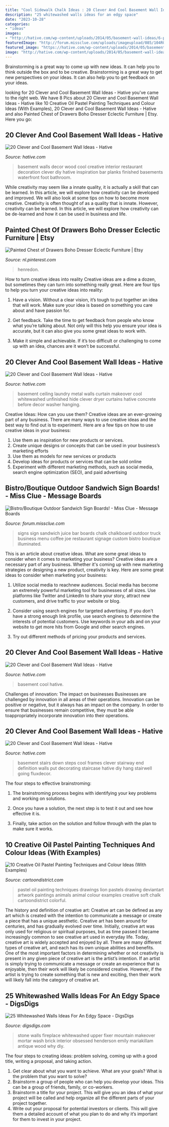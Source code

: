 ```yaml
---
title: "Cool Sidewalk Chalk Ideas : 20 Clever And Cool Basement Wall Ideas"
description: "25 whitewashed walls ideas for an edgy space"
date: "2023-10-28"
categories:
- "ideas"
images:
- "http://hative.com/wp-content/uploads/2014/05/basement-wall-ideas/6-photo-wall-basement.jpg"
featuredImage: "http://forum.missclue.com/uploads/imageupload/085/104R0KCFERJQ.jpg"
featured_image: "https://hative.com/wp-content/uploads/2014/05/basement-wall-ideas/14-cool-basement-wall.jpg"
image: "http://hative.com/wp-content/uploads/2014/05/basement-wall-ideas/6-photo-wall-basement.jpg"
---
```



Brainstorming is a great way to come up with new ideas. It can help you to think outside the box and to be creative. Brainstorming is a great way to get new perspectives on your ideas. It can also help you to get feedback on your ideas.

	

		
looking for 20 Clever and Cool Basement Wall Ideas - Hative you've came to the right web. We have 8 Pics about 20 Clever and Cool Basement Wall Ideas - Hative like 10 Creative Oil Pastel Painting Techniques and Colour Ideas (With Examples), 20 Clever and Cool Basement Wall Ideas - Hative and also Painted Chest of Drawers Boho Dresser Eclectic Furniture | Etsy. Here you go:
		
    
## 20 Clever And Cool Basement Wall Ideas - Hative

<img loading=lazy src="https://hative.com/wp-content/uploads/2014/05/basement-wall-ideas/10-basement-wall-decoration.jpg" onerror="this.onerror=null;this.src='https://tse1.mm.bing.net/th?id=OIP.sJo5qmOOdSfmNC45DUrk6QHaFj&amp;pid=15.1';" alt="20 Clever and Cool Basement Wall Ideas - Hative">

_Source: hative.com_

>basement walls decor wood cool creative interior restaurant decoration clever diy hative inspiration bar planks finished basements waterfront foot bathroom. 

	

While creativity may seem like a innate quality, it is actually a skill that can be learned. In this article, we will explore how creativity can be developed and improved. We will also look at some tips on how to become more creative.
Creativity is often thought of as a quality that is innate. However, creativity can be learned. In this article, we will explore how creativity can be de-learned and how it can be used in business and life.

    
## Painted Chest Of Drawers Boho Dresser Eclectic Furniture | Etsy

<img loading=lazy src="https://i.pinimg.com/736x/4b/3a/d8/4b3ad84ea306dc30f7ad23953df7f2df.jpg" onerror="this.onerror=null;this.src='https://tse3.mm.bing.net/th?id=OIP.EeCHni6Fjvm3xALAA69Y_gHaJ3&amp;pid=15.1';" alt="Painted Chest of Drawers Boho Dresser Eclectic Furniture | Etsy">

_Source: nl.pinterest.com_

>henredon. 

	

How to turn creative ideas into reality
Creative ideas are a dime a dozen, but sometimes they can turn into something really great. Here are four tips to help you turn your creative ideas into reality:
1. Have a vision. Without a clear vision, it’s tough to put together an idea that will work. Make sure your idea is based on something you care about and have passion for.

2. Get feedback. Take the time to get feedback from people who know what you’re talking about. Not only will this help you ensure your idea is accurate, but it can also give you some great ideas to work with.

3. Make it simple and achievable. If it’s too difficult or challenging to come up with an idea, chances are it won’t be successful.

    
## 20 Clever And Cool Basement Wall Ideas - Hative

<img loading=lazy src="http://hative.com/wp-content/uploads/2014/05/basement-wall-ideas/9-curtain-for-basement-wall.jpg" onerror="this.onerror=null;this.src='https://tse3.mm.bing.net/th?id=OIP.q0tQZrSR7t4WKemPkogjvgHaKJ&amp;pid=15.1';" alt="20 Clever and Cool Basement Wall Ideas - Hative">

_Source: hative.com_

>basement ceiling laundry metal walls curtain makeover cool whitewashed unfinished hide clever dryer curtains hative concrete before decor washer hanging. 

	

Creative Ideas: How can you use them?
Creative ideas are an ever-growing part of any business. There are many ways to use creative ideas and the best way to find out is to experiment. Here are a few tips on how to use creative ideas in your business:
1. Use them as inspiration for new products or services.
2. Create unique designs or concepts that can be used in your business’s marketing efforts  
3. Use them as models for new services or products 
4. Develop ideas for products or services that can be sold online 
5. Experiment with different marketing methods, such as social media, search engine optimization (SEO), and paid advertising 

    
## Bistro/Boutique Outdoor Sandwich Sign Boards! - Miss Clue - Message Boards

<img loading=lazy src="http://forum.missclue.com/uploads/imageupload/085/104R0KCFERJQ.jpg" onerror="this.onerror=null;this.src='https://tse4.mm.bing.net/th?id=OIP.zGL6-ToWdZPq8UQWOnIOeAHaJ4&amp;pid=15.1';" alt="Bistro/Boutique Outdoor Sandwich Sign Boards! - Miss Clue - Message Boards">

_Source: forum.missclue.com_

>signs sign sandwich juice bar boards chalk chalkboard outdoor truck business menu coffee joe restaurant signage custom bistro boutique illuminated. 

	

This is an article about creative ideas. What are some great ideas to consider when it comes to marketing your business?
Creative ideas are a necessary part of any business. Whether it's coming up with new marketing strategies or designing a new product, creativity is key. Here are some great ideas to consider when marketing your business: 
1. Utilize social media to reachnew audiences. Social media has become an extremely powerful marketing tool for businesses of all sizes. Use platforms like Twitter and LinkedIn to share your story, attract new customers, and drive traffic to your website or blog. 

2. Consider using search engines for targeted advertising. If you don't have a strong enough link profile, use search engines to determine the interests of potential customers. Use keywords in your ads and on your website to get more hits from Google and other search engines. 

3. Try out different methods of pricing your products and services.

    
## 20 Clever And Cool Basement Wall Ideas - Hative

<img loading=lazy src="https://hative.com/wp-content/uploads/2014/05/basement-wall-ideas/14-cool-basement-wall.jpg" onerror="this.onerror=null;this.src='https://tse2.mm.bing.net/th?id=OIP.Zu_IihuqAV17VjEmXT2JCgHaJ4&amp;pid=15.1';" alt="20 Clever and Cool Basement Wall Ideas - Hative">

_Source: hative.com_

>basement cool hative. 

	

Challenges of innovation: The impact on businesses
Businesses are challenged by innovation in all areas of their operations. Innovation can be positive or negative, but it always has an impact on the company. In order to ensure that businesses remain competitive, they must be able toappropriately incorporate innovation into their operations.

    
## 20 Clever And Cool Basement Wall Ideas - Hative

<img loading=lazy src="http://hative.com/wp-content/uploads/2014/05/basement-wall-ideas/6-photo-wall-basement.jpg" onerror="this.onerror=null;this.src='https://tse1.mm.bing.net/th?id=OIP.ROvQT7L-4lhNAQJN3L0IpQHaLh&amp;pid=15.1';" alt="20 Clever and Cool Basement Wall Ideas - Hative">

_Source: hative.com_

>basement stairs down steps cool frames clever stairway end definition walls put decorating staircase hative diy hang stairwell going fluxdecor. 

	

The four steps to effective brainstroming:
1. The brainstroming process begins with identifying your key problems and working on solutions.
2. Once you have a solution, the next step is to test it out and see how effective it is.

3. Finally, take action on the solution and follow through with the plan to make sure it works.

    
## 10 Creative Oil Pastel Painting Techniques And Colour Ideas (With Examples)

<img loading=lazy src="http://www.cartoondistrict.com/wp-content/uploads/2017/03/Oil-Pastel-Painting-Techniques-and-Colour-Ideas4.jpg" onerror="this.onerror=null;this.src='https://tse3.mm.bing.net/th?id=OIP.bZMCtnYmmwkXY4fpdJrGWgHaJ4&amp;pid=15.1';" alt="10 Creative Oil Pastel Painting Techniques and Colour Ideas (With Examples)">

_Source: cartoondistrict.com_

>pastel oil painting techniques drawings lion pastels drawing deviantart artwork paintings animals animal colour examples creative soft chalk cartoondistrict colorful. 

	

The history and definition of creative art: Creative art can be defined as any art which is created with the intention to communicate a message or create a piece that has a unique aesthetic.
Creative art has been around for centuries, and has gradually evolved over time. Initially, creative art was only used for religious or spiritual purposes, but as time passed it became increasingly common to see creative art used in everyday life. Today, creative art is widely accepted and enjoyed by all. There are many different types of creative art, and each has its own unique abilities and benefits.
One of the most important factors in determining whether or not creativity is present in any given piece of creative art is the artist’s intention. If an artist is simply trying to communicate a message or create an experience that is enjoyable, then their work will likely be considered creative. However, if the artist is trying to create something that is new and exciting, then their work will likely fall into the category of creative art.

    
## 25 Whitewashed Walls Ideas For An Edgy Space - DigsDigs

<img loading=lazy src="https://www.digsdigs.com/photos/2018/09/23-a-whitewashed-stone-wall-is-ideal-for-an-antique-or-vintage-space-its-gorgeous-backdrop.jpg" onerror="this.onerror=null;this.src='https://tse4.mm.bing.net/th?id=OIP.MefuWwlvGBtCWkUVHDT5awHaKU&amp;pid=15.1';" alt="25 Whitewashed Walls Ideas For An Edgy Space - DigsDigs">

_Source: digsdigs.com_

>stone walls fireplace whitewashed upper fixer mountain makeover mortar wash brick interior obsessed henderson emily mariakillam antique wood why diy. 

	

The four steps to creating ideas: problem solving, coming up with a good title, writing a proposal, and taking action.
1. Get clear about what you want to achieve. What are your goals? What is the problem that you want to solve? 
2. Brainstorm a group of people who can help you develop your ideas. This can be a group of friends, family, or co-workers. 
3. Brainstorm a title for your project. This will give you an idea of what your project will be called and help organize all the different parts of your project together. 
4. Write out your proposal for potential investors or clients. This will give them a detailed account of what you plan to do and why it’s important for them to invest in your project.

